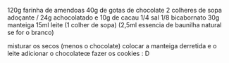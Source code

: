 120g farinha de amendoas
40g de gotas de chocolate
2 colheres de sopa adoçante / 24g achocolatado e 10g de cacau
1/4 sal
1/8 bicabornato
30g manteiga
15ml leite (1 colher de sopa)
(2,5ml essencia de baunilha natural se for o branco)


misturar os secos (menos o chocolate)
colocar a manteiga derretida e o leite
adicionar o chocolateœ
fazer os cookies : D 